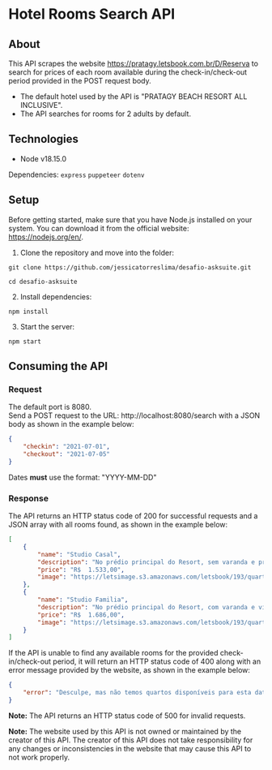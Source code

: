 # Hotel Rooms Search API

## About

This API scrapes the website https://pratagy.letsbook.com.br/D/Reserva to search for prices of each room available during the check-in/check-out period provided in the POST request body.

* The default hotel used by the API is "PRATAGY BEACH RESORT ALL INCLUSIVE".
* The API searches for rooms for 2 adults by default.

## Technologies
* Node v18.15.0  

Dependencies: `express` `puppeteer` `dotenv`

## Setup

Before getting started, make sure that you have Node.js installed on your system. You can download it from the official website: https://nodejs.org/en/.

1. Clone the repository and move into the folder:
```
git clone https://github.com/jessicatorreslima/desafio-asksuite.git
```
```
cd desafio-asksuite
```

2. Install dependencies:
```
npm install
```

3. Start the server:
```
npm start
```

## Consuming the API

### Request
The default port is 8080.  
Send a POST request to the URL: http://localhost:8080/search with a JSON body as shown in the example below:

```JSON
{
    "checkin": "2021-07-01", 
    "checkout": "2021-07-05"
}
```
Dates <b>must</b> use the format: "YYYY-MM-DD"

### Response

The API returns an HTTP status code of 200 for successful requests and a JSON array with all rooms found, as shown in the example below:

```JSON
[
    {
        "name": "Studio Casal",
        "description": "No prédio principal do Resort, sem varanda e próximo à recepção. Dispõe de uma cama de casal e uma cama de solteiro. Acomoda até 2 pessoas. Sem cama extra. Inclui ingressos do Pratagy Acqua Park*. All inclusive com serviço de buffet.",
        "price": "R$  1.533,00",
        "image": "https://letsimage.s3.amazonaws.com/letsbook/193/quartos/30/fotoprincipal.jpg"
    },
    {
        "name": "Studio Familia",
        "description": "No prédio principal do Resort, com varanda e vista para os jardins. Dispõe de uma cama de casal e uma cama de solteiro. Acomoda até 3 pessoas, nas opções de 1 adulto e 2 crianças (free até 12 anos) ou 2 adultos e 1 criança (free até 12 anos) ou 3 adultos. Sem cama extra. Inclui ingressos do Pratagy Acqua Park*. All inclusive com serviço de buffet.",
        "price": "R$  1.686,00",
        "image": "https://letsimage.s3.amazonaws.com/letsbook/193/quartos/31/fotoprincipal.jpg"
    }
]
```  

If the API is unable to find any available rooms for the provided check-in/check-out period, it will return an HTTP status code of 400 along with an error message provided by the website, as shown in the example below:

```JSON
{
    "error": "Desculpe, mas não temos quartos disponíveis para esta data. Que tal tentar uma nova busca para um período diferente?"
}
```

<b>Note:</b> The API returns an HTTP status code of 500 for invalid requests.

<b>Note:</b> The website used by this API is not owned or maintained by the creator of this API. The creator of this API does not take responsibility for any changes or inconsistencies in the website that may cause this API to not work properly.
